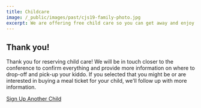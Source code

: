 ```yaml
---
title: Childcare
image: /_public/images/past/cjs19-family-photo.jpg
excerpt: We are offering free child care so you can get away and enjoy the conference!
---
```


## Thank you!

Thank you for reserving child care! We will be in touch closer to the conference to confirm everything and provide more information on where to drop-off and pick-up your kiddo. If you selected that you might be or are interested in buying a meal ticket for your child, we'll follow up with more information. 

<div class="cta secondary"><a target="_blank" href="https://airtable.com/app4aehCXEydAuxKX/shrVIbTe4AAvb8vrX">Sign Up Another Child</a></div>


  


